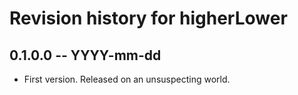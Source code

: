 # Revision history for higherLower

## 0.1.0.0  -- YYYY-mm-dd

* First version. Released on an unsuspecting world.
